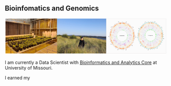 ## Bioinfomatics and Genomics

![](figures/fig1.jpg)

I am currently a Data Scientist with [Bioinformatics and Analytics Core](https://bioinformatics.missouri.edu/) at University of Missouri.   
   
I earned my 
